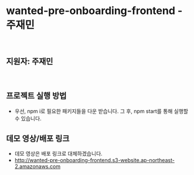 # wanted-pre-onboarding-frontend - 주재민

<br>

## 지원자: 주재민

<br>

## 프로젝트 실행 방법

- 우선, npm i로 필요한 패키지들을 다운 받습니다. 그 후, npm start를 통해 실행할 수 있습니다.
  <br>

## 데모 영상/배포 링크

- 데모 영상은 배포 링크로 대체하겠습니다.
- http://wanted-pre-onboarding-frontend.s3-website.ap-northeast-2.amazonaws.com
